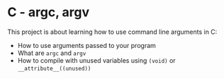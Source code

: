 # C - argc, argv

This project is about learning how to use command line arguments in C:
- How to use arguments passed to your program
- What are `argc` and `argv`
- How to compile with unused variables using `(void)` or `__attribute__((unused))`
